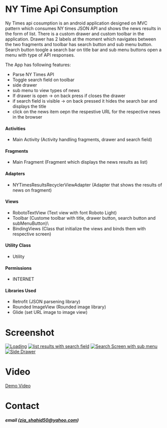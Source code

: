 # NY Time Api Consumption


Ny Times api cosumption is an android application designed on MVC pattern which consumes NY times JSON API and shows the news results in the form of list.
There is a custom drawer and custom toolbar in the application. 
Drawer has 2 labels at the moment which navigates between the two fragments and toolbar has search button and sub menu button. Search button toogle a search bar on title bar and sub menu buttons open a menu with type of API responses.


The App has following features:

- Parse NY Times API
- Toggle search field on toolbar
- side drawer
- sub menu to view types of news
- If drawer is open -> on back press if closes the drawer
- if search field is visible -> on back pressed it hides the search bar and displays the title
- click on the news item oepn the respestive URL for the respective news in the browser

#### Activities
- Main Activity (Activity handling fragments, drawer and search field)

#### Fragments
- Main Fragment (Fragment which displays the news results as list)

#### Adapters
- NYTimesResultsRecyclerViewAdapter (Adapter that shows the results of news on fragment)

#### Views
- RobotoTextView (Text view with font Roboto Light)
- Toolbar (Custome toolbar with title, drawer button, search button and subMenuButton)\
- BindingViews (Class that initialize the views and binds them with respective screen)

#### Utility Class
- Utility

#### Permissions
- INTERNET

#### Libraries Used
- Retrofit (JSON parsening library)
- Rounded ImageView (Rounded image library)
- Glide (set URL image to image view)

# Screenshot
   [![Loading](https://raw.githubusercontent.com/boygaggoo/NYTimesApi/master/screenshots/Screenshot_20180806-165926.png)]()
   [![list results with search field](https://raw.githubusercontent.com/boygaggoo/NYTimesApi/master/screenshots/Screenshot_20180806-165934.png)]()
   [![Search Screen with sub menu](https://raw.githubusercontent.com/boygaggoo/NYTimesApi/master/screenshots/Screenshot_20180806-165943.png)]()
   [![Side Drawer](https://raw.githubusercontent.com/boygaggoo/NYTimesApi/master/screenshots/Screenshot_20180806-170421.png)]()

# Video
   [Demo Video](https://raw.githubusercontent.com/boygaggoo/NYTimesApi/master/video/20180806_171358.mp4)

# Contact
 ##### email (zia_shahid50@yahoo.com)
 
